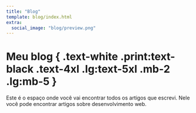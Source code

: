 ```yaml
---
title: "Blog"
template: blog/index.html
extra:
  social_image: "blog/preview.png"
---
```


# Meu blog { .text-white .print:text-black .text-4xl .lg:text-5xl .mb-2 .lg:mb-5 }

Este é o espaço onde você vai encontrar todos os  artigos que escrevi. Nele você pode encontrar artigos sobre desenvolvimento web.
